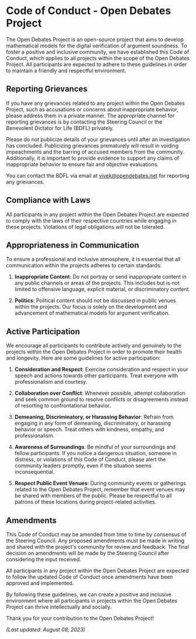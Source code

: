 # Code of Conduct - Open Debates Project

The Open Debates Project is an open-source project that aims to develop mathematical models for the digital verification of argument soundness. To foster a positive and inclusive community, we have established this Code of Conduct, which applies to all projects within the scope of the Open Debates Project. All participants are expected to adhere to these guidelines in order to maintain a friendly and respectful environment.

## Reporting Grievances

If you have any grievances related to any project within the Open Debates Project, such as accusations or concerns about inappropriate behavior, please address them in a private manner. The appropriate channel for reporting grievances is by contacting the Steering Council or the Benevolent Dictator for Life (BDFL) privately. 

Please do not publicize details of your grievances until after an investigation has concluded. Publicizing grievances prematurely will result in voiding impeachments and the barring of accused members from the community. Additionally, it is important to provide evidence to support any claims of inappropriate behavior to ensure fair and objective evaluations.

You can contact the BDFL via email at vivek@opendebates.net for reporting any grievances.

## Compliance with Laws

All participants in any project within the Open Debates Project are expected to comply with the laws of their respective countries while engaging in these projects. Violations of legal obligations will not be tolerated.

## Appropriateness in Communication

To ensure a professional and inclusive atmosphere, it is essential that all communication within the projects adheres to certain standards:

1. **Inappropriate Content**: Do not portray or send inappropriate content in any public channels or areas of the projects. This includes but is not limited to offensive language, explicit material, or discriminatory content.

2. **Politics**: Political content should not be discussed in public venues within the projects. Our focus is solely on the development and advancement of mathematical models for argument verification.

## Active Participation

We encourage all participants to contribute actively and genuinely to the projects within the Open Debates Project in order to promote their health and longevity. Here are some guidelines for active participation:

1. **Consideration and Respect**: Exercise consideration and respect in your speech and actions towards other participants. Treat everyone with professionalism and courtesy.

2. **Collaboration over Conflict**: Whenever possible, attempt collaboration and seek common ground to resolve conflicts or disagreements instead of resorting to confrontational behavior.

3. **Demeaning, Discriminatory, or Harassing Behavior**: Refrain from engaging in any form of demeaning, discriminatory, or harassing behavior or speech. Treat others with kindness, empathy, and professionalism.

4. **Awareness of Surroundings**: Be mindful of your surroundings and fellow participants. If you notice a dangerous situation, someone in distress, or violations of this Code of Conduct, please alert the community leaders promptly, even if the situation seems inconsequential.

5. **Respect Public Event Venues**: During community events or gatherings related to the Open Debates Project, remember that event venues may be shared with members of the public. Please be respectful to all patrons of these locations during project-related activities.

## Amendments

This Code of Conduct may be amended from time to time by consensus of the Steering Council. Any proposed amendments must be made in writing and shared with the project's community for review and feedback. The final decision on amendments will be made by the Steering Council after considering the input received.

All participants in any project within the Open Debates Project are expected to follow the updated Code of Conduct once amendments have been approved and implemented.

By following these guidelines, we can create a positive and inclusive environment where all participants in projects within the Open Debates Project can thrive intellectually and socially.

Thank you for your contribution to the Open Debates Project!

*(Last updated: August 08, 2023)*
